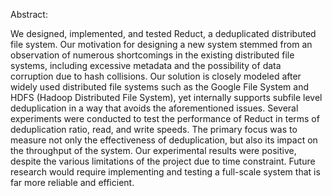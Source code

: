 Abstract:

We designed, implemented, and tested Reduct, a deduplicated distributed file system. Our motivation for designing a new system stemmed from an observation of numerous shortcomings in the existing distributed file systems, including excessive metadata and the possibility of data corruption due to hash collisions. Our solution is closely modeled after widely used distributed file systems such as the Google File System and HDFS (Hadoop Distributed File System), yet internally supports subfile level deduplication in a way that avoids the aforementioned issues.   Several experiments were conducted to test the performance of Reduct in terms of deduplication ratio, read, and write speeds. The primary focus was to measure not only the effectiveness of deduplication, but also its impact on the throughput of the system. Our experimental results were positive, despite the various limitations of the project due to time constraint. Future research would require implementing and testing a full-scale system that is far more reliable and efficient. 
